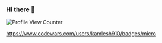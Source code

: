 ### Hi there 👋

![Profile View Counter](https://komarev.com/ghpvc/?username=Tanu-N-Prabhu)

https://www.codewars.com/users/kamlesh910/badges/micro
